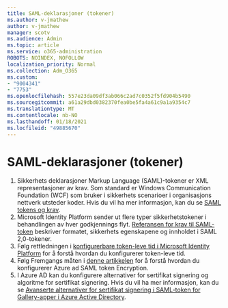 ```yaml
---
title: SAML-deklarasjoner (tokener)
ms.author: v-jmathew
author: v-jmathew
manager: scotv
ms.audience: Admin
ms.topic: article
ms.service: o365-administration
ROBOTS: NOINDEX, NOFOLLOW
localization_priority: Normal
ms.collection: Adm_O365
ms.custom:
- "9004341"
- "7753"
ms.openlocfilehash: 557e23da09df3ab066c2ad7c0352f5fd904b5490
ms.sourcegitcommit: a61a29dbd0382370fea0be5fa4a61c9a1a9354c7
ms.translationtype: MT
ms.contentlocale: nb-NO
ms.lasthandoff: 01/18/2021
ms.locfileid: "49885670"
---
```

# <a name="saml-assertions-tokens"></a>SAML-deklarasjoner (tokener)

1. Sikkerhets deklarasjoner Markup Language (SAML)-tokener er XML representasjoner av krav. Som standard er Windows Communication Foundation (WCF) som bruker i sikkerhets scenarioer i organisasjons nettverk utsteder koder. Hvis du vil ha mer informasjon, kan du se [SAML tokens og krav](https://docs.microsoft.com/dotnet/framework/wcf/feature-details/saml-tokens-and-claims).
2. Microsoft Identity Platform sender ut flere typer sikkerhetstokener i behandlingen av hver godkjennings flyt. [Referansen for krav til SAML-token](https://docs.microsoft.com/azure/active-directory/develop/reference-saml-tokens) beskriver formatet, sikkerhets egenskapene og innholdet i SAML 2,0-tokener.
3. Følg rettledningen i [konfigurerbare token-leve tid i Microsoft Identity Platform](https://docs.microsoft.com/azure/active-directory/develop/active-directory-configurable-token-lifetimes) for å forstå hvordan du konfigurerer token-leve tid.
4. Følg Fremgangs måten i [denne artikkelen](https://docs.microsoft.com/azure/active-directory/manage-apps/howto-saml-token-encryption) for å forstå hvordan du konfigurerer Azure ad SAML token Encryption.
5. I Azure AD kan du konfigurere alternativer for sertifikat signering og algoritme for sertifikat signering. Hvis du vil ha mer informasjon, kan du se [Avanserte alternativer for sertifikat signering i SAML-token for Gallery-apper i Azure Active Directory](https://docs.microsoft.com/azure/active-directory/manage-apps/certificate-signing-options).

